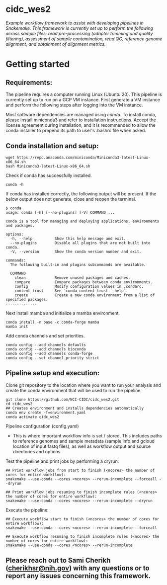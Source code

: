 # cidc_wes2

*Example workflow framework to assist with developing pipelines in Snakemake. This framework is currently set up to perform the following across sample files: read pre-processing (adapter trimming and quality filtering), assessment of sample contamination, read QC, reference genome alignment, and obtainment of alignment metrics.*

# Getting started

## Requirements:

The pipeline requires a computer running Linux (Ubuntu 20). This pipeline is currently set up to run on a GCP VM instance. First generate a VM instance and perform the following steps after logging into the VM instance.

Most software dependencies are managed using *conda*. To install conda, please install [miniconda3](https://conda.io/miniconda.html) and refer to installation [instructions](https://conda.io/projects/conda/en/latest/user-guide/install/index.html).
Accept the license agreement during installation, and it is recommended to allow the conda installer to prepend its path to user's .bashrc file when asked.

## Conda installation and setup:

```
wget https://repo.anaconda.com/miniconda/Miniconda3-latest-Linux-x86_64.sh
bash Miniconda3-latest-Linux-x86_64.sh
```

Check if conda has successfully installed.

```
conda -h
```

If conda has installed correctly, the following output will be present.
If the below output does not generate, close and reopen the terminal.

```
$ conda
usage: conda [-h] [--no-plugins] [-V] COMMAND ...

conda is a tool for managing and deploying applications, environments and packages.

options:
  -h, --help          Show this help message and exit.
  --no-plugins        Disable all plugins that are not built into conda.
  -V, --version       Show the conda version number and exit.

commands:
  The following built-in and plugins subcommands are available.

  COMMAND
    clean             Remove unused packages and caches.
    compare           Compare packages between conda environments.
    config            Modify configuration values in .condarc.
    content-trust     See `conda content-trust --help`.
    create            Create a new conda environment from a list of specified packages.
..............
```

Next install mamba and initialize a mamba environment.
```
conda install -n base -c conda-forge mamba
mamba init
```

Add conda channels and set priorities.
```
conda config --add channels defaults
conda config --add channels bioconda
conda config --add channels conda-forge
conda config --set channel_priority strict
```

## Pipeline setup and execution:
Clone git repository to the location where you want to run your analysis and create the conda environment that will be used to run the pipeline.
```
git clone https://github.com/NCI-CIDC/cidc_wes2.git
cd cidc_wes2
## Creates environment and installs dependencies automatically
conda env create -f=environment.yaml
conda activate cidc_wes2
```
Pipeline configuration (config.yaml)
* This is where important workflow info is set / stored, This includes paths to reference genomes and sample metadata (sample info and gcloud location of input fastq files), as well as workflow output and source directories and options.


Test the pipeline and print jobs by performing a dryrun:
```
## Print workflow jobs from start to finish (<ncores> the number of cores for entire workflow):
snakemake --use-conda --cores <ncores> --rerun-incomplete --forceall --dryrun

## Print workflow jobs resuming to finish incomplete rules (<ncores> the number of cores for entire workflow):
snakemake --use-conda --cores <ncores> --rerun-incomplete --dryrun
```

Execute the pipeline:
```
## Execute workflow start to finish (<ncores> the number of cores for entire workflow):
snakemake --use-conda --cores <ncores> --rerun-incomplete --forceall

## Execute workflow resuming to finish incomplete rules (<ncores> the number of cores for entire workflow):
snakemake --use-conda --cores <ncores> --rerun-incomplete
```

## Please reach out to Sami Cherikh (cherikhsr@nih.gov) with any questions or to report any issues concerning this framework.
